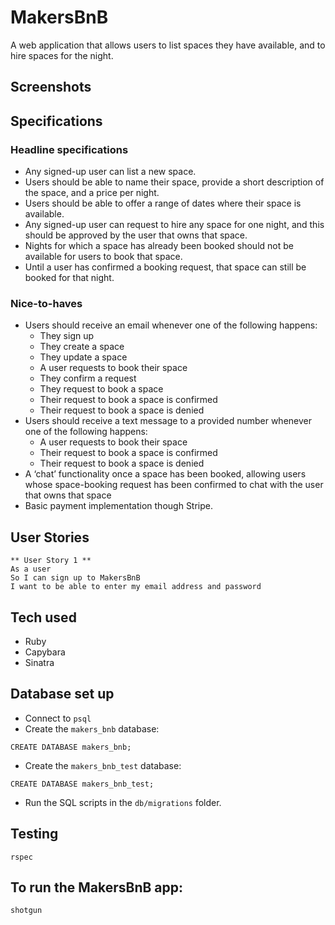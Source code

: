 # MakersBnB

A web application that allows users to list spaces they have available, and to hire spaces for the night.

## Screenshots

## Specifications

### Headline specifications
- Any signed-up user can list a new space.
- Users should be able to name their space, provide a short description of the space, and a price per night.
- Users should be able to offer a range of dates where their space is available.
- Any signed-up user can request to hire any space for one night, and this should be approved by the user that owns that space.
- Nights for which a space has already been booked should not be available for users to book that space.
- Until a user has confirmed a booking request, that space can still be booked for that night.

### Nice-to-haves

- Users should receive an email whenever one of the following happens:
  - They sign up
  - They create a space
  - They update a space
  - A user requests to book their space
  - They confirm a request
  - They request to book a space
  - Their request to book a space is confirmed
  - Their request to book a space is denied
- Users should receive a text message to a provided number whenever one of the following happens:
  - A user requests to book their space
  - Their request to book a space is confirmed
  - Their request to book a space is denied
- A ‘chat’ functionality once a space has been booked, allowing users whose space-booking request has been confirmed to chat with the user that owns that space
- Basic payment implementation though Stripe.

## User Stories

```
** User Story 1 **
As a user
So I can sign up to MakersBnB
I want to be able to enter my email address and password
```
## Tech used

- Ruby
- Capybara
- Sinatra

## Database set up

- Connect to `psql`
- Create the `makers_bnb` database:
```
CREATE DATABASE makers_bnb;
```
- Create the `makers_bnb_test` database:
```
CREATE DATABASE makers_bnb_test;
```
- Run the SQL scripts in the `db/migrations` folder.

## Testing

`rspec`

## To run the MakersBnB app:

`shotgun`
